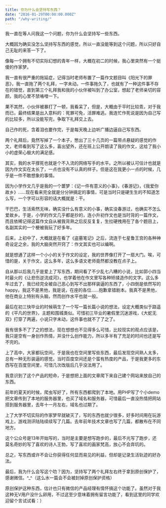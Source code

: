 ```yaml
---
title: 你为什么会坚持写东西？
date: "2016-01-29T00:00:00.000Z"
path: "/why-writing/"
---
```


我一直在等人问我这一个问题，你为什么会坚持写一些东西。

大概因为确实没怎么坚持写东西的感觉，所以一直没能等到这个问题，所以只好自己无耻的来答一下了。

像每一个拥有不切实际幻想的青年一样，大概在初二的时候，我心里突然有一个挺傻的作家梦。

我一直有很严重的拖延症，记得当时老师布置了一篇作文题目叫《阳光下的罪恶》，我一直拖了两个礼拜，一字未动。一件事拖久了，也就有了一种这件事不存在的错觉，直到第三个礼拜我和我的小伙伴被叫到了办公室，想起了老师亲切的容颜，我的心里不禁咯噔一下。

果不其然，小伙伴被暴打了一顿，我看呆了，但是，大概由于平时比较乖，对于我而已，最终结果是出入意料的：死罪可免，活罪难逃。我连忙作死说是因为自己写的比较多，所以没能写完，争取下礼拜交上去。

自己作的死，含着泪也要作完，于是每天晚上边听广播边逼自己写东西。

两个礼拜后，竟然写掉了一个本子，憋出了三十几页的一篇带点悬疑的感觉的作文，老师看到写了这么多，喜出望外，还在班上公开朗读了我的作文，这给了我小小的虚荣心极大的满足感。

其实，我的水平撑死也就是个不入流的网络写手的水平。之所以被认可估计也就是因为作文实在太长了，一点也没有不认真的样子。但是这在我更小一点的时候，几乎是一件不敢想象的事情。

因为小学作文几乎是我的一个噩梦：《记一件有意义的小事》，《春游记》，《我爱你故乡》……现在看来完全就是分分钟搞定的事情，可是当时只是硬生生的不知道怎么写，一个字可以形容的话大概就是：干。

干巴巴，生活索然无味，确实没什么有意义的小事，确实没春游过，也确实不怎么爱故乡。于是，小学的作文几乎都是抄的，连小升初作文也是当时背的一篇作文，而且依稀记得这篇作文自从被我背熟之后反反复复，生拉硬拽用在了各个题目上，名副其实的一个梗被我玩了好多年。

后来，上初中了，大概就是在看了《盗墓笔记》之后，流连于七星鲁王宫的各种神奇设定之余，我的大脑突然开窍了：作文其实也可以编啊。

就是想通了这样一个小小的关于作文的设定，我的世界像打开了一扇大门。唉，可惜的是，关于作文，这么多年，这么多语文老师竟然都没教在点子上。

自从那以后我几乎是爱上了写东西，期间看了不少乱七八糟的小说，比如郭小四当时最火的《让悲伤逆流成河》，也学着他在作文里写各种矫揉造作的文字。这么多年过去了，我已经完全被自己恶心到写不出那样装逼的东西了，小四倒是依然写的happy。我这不是黑他，我是说，在座的各位……抱歉拿错剧本。我真不是黑他，他在商业上特别有头脑，然而创作水平也就一般。

最后在初三快毕业的时候萌生了一个写一篇长篇小说的想法，设定大概类似于路遥的《平凡的世界》，主题和围城类似。可惜初三毕业的暑假里沉迷游戏，《大蛇无双》打穿了两遍，小说只字未动，这件事也就不了了之了。

我有很多不了了之的想法，现在想想也不见得多么可惜，比较现实的观点应该是，我只是空有一身创作热情，并没什么创作能力，所以多半有了充足的时间也还是写不完的。

上了高中，大家都玩空间，于是我也在空间里写些东西，最后发现空间熟人太多，总有一种无形装逼的感觉。当时百度空间还是个蛮有热度的产品，于是我更多的东西写在百度空间里，可惜几次改版后几乎没法用了。

我意识到了这个产品的短命，于是想把上面的文章爬下来自己建个网站来放自己的东西。

前年的夏天的时候，爬虫写好了，所有东西都爬到了本地。用PHP写了个小demo把文章传到了本地的服务器里，也买了域名和服务器，可惜最后一直没热情把网站搭到服务器里，去年十一月左右，域名也过期了。

上了大学不切实际的作家梦早就破灭了，写的东西也就少很多，好多时间用在玩游戏上，游戏测评陆陆续续写了几篇。去年前年技术文章也写了几篇，都散布在不同地方。

这个公众号是13年开始写的，当时是主要是想写跑步的，最后不光写了跑步，还莫名奇妙的写了喜欢的诗人王勃，写了喜欢的画家梵高，放心不会弃坑的。

总之，写东西或许不会让你获得任何显而易见的利益，但却是记录生活轨迹的好办法。

最后，我为什么会写这个叻？因为，坚持写了两个礼拜左右终于拿到原创保护了，感谢微信。^_^（这么水一篇会不会被封掉原创保护资格）

原创保护这种东西，估计也只有微信的产品经理有情怀搞这个功能了。虽然对于我这种无V用户没什么卵用，不过这至少意味着拥有留言功能了，看到这里的同学欢迎留个言试试看：）
